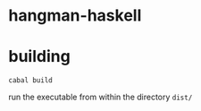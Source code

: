 hangman-haskell
===============


# building

`cabal build`

run the executable from within the directory `dist/`
